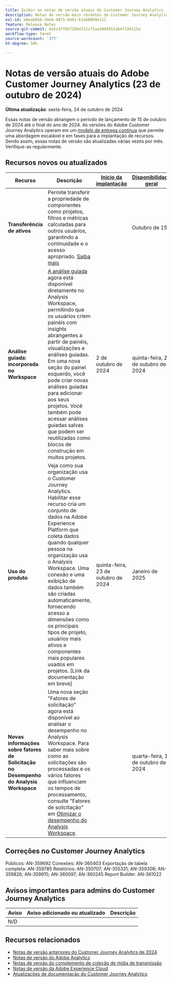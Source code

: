 ```yaml
---
title: Exibir as notas de versão atuais do Customer Journey Analytics
description: Notas de versão mais recentes do Customer Journey Analytics
exl-id: e8eab856-34e0-4875-b441-b1e680b9e111
feature: Release Notes
source-git-commit: da5c47f6572664f22cf2aa30d4551ab47326115a
workflow-type: tm+mt
source-wordcount: '377'
ht-degree: 50%

---
```


# Notas de versão atuais do Adobe Customer Journey Analytics (23 de outubro de 2024)

**Última atualização**: sexta-feira, 24 de outubro de 2024

Essas notas de versão abrangem o período de lançamento de 15 de outubro de 2024 até o final do ano de 2024. As versões do Adobe Customer Journey Analytics operam em um [modelo de entrega contínua](releases.md) que permite uma abordagem escalável e em fases para a implantação de recursos. Sendo assim, essas notas de versão são atualizadas várias vezes por mês. Verifique-as regularmente.

## Recursos novos ou atualizados

| Recurso | Descrição | [Início da implantação](releases.md) | [Disponibilidade geral](releases.md) |
| ----------- | ---------- | ------- | ---- |
| **Transferência de ativos** | Permite transferir a propriedade de componentes como projetos, filtros e métricas calculadas para outros usuários, garantindo a continuidade e o acesso apropriado. [Saiba mais](/help/tools/asset-transfer/transfer-assets.md) |  | Outubro de 15 |
| **Análise guiada: incorporada no Workspace** | [A análise guiada](https://experienceleague.adobe.com/pt-br/docs/analytics-platform/using/guided-analysis/overview) agora está disponível diretamente no Analysis Workspace, permitindo que os usuários criem painéis com insights abrangentes a partir de painéis, visualizações e análises guiadas. Em uma nova seção do painel esquerdo, você pode criar novas análises guiadas para adicionar aos seus projetos. Você também pode acessar análises guiadas salvas que podem ser reutilizadas como blocos de construção em muitos projetos. | 2 de outubro de 2024 | quinta-feira, 23 de outubro de 2024 |
| **Uso do produto** | Veja como sua organização usa o Customer Journey Analytics. Habilitar esse recurso cria um conjunto de dados na Adobe Experience Platform que coleta dados quando qualquer pessoa na organização usa o Analysis Workspace. Uma conexão e uma exibição de dados também são criadas automaticamente, fornecendo acesso a dimensões como os principais tipos de projeto, usuários mais ativos e componentes mais populares usados em projetos. [Link da documentação em breve] | quinta-feira, 23 de outubro de 2024 | Janeiro de 2025 |
| **Novas informações sobre fatores de Solicitação no Desempenho do Analysis Workspace** | Uma nova seção &quot;Fatores de solicitação&quot; agora está disponível ao analisar o desempenho no Analysis Workspace. Para saber mais sobre como as solicitações são processadas e os vários fatores que influenciam os tempos de processamento, consulte &quot;Fatores de solicitação&quot; em [Otimizar o desempenho do Analysis Workspace](https://experienceleague.adobe.com/en/docs/analytics-platform/using/technotes/optimizing-performance#request-factors). |  | quarta-feira, 1 de outubro de 2024 |


## Correções no Customer Journey Analytics

Públicos: AN-359692
Conexões: AN-360403
Exportação de tabela completa: AN-359785
Relatórios: AN-350707; AN-355331; AN-359308; AN-359826; AN-359915; AN-360097; AN-360245
Report Builder: AN-361022

## Avisos importantes para admins do Customer Journey Analytics

| Aviso | Aviso adicionado ou atualizado | Descrição |
| --- | --- | --- |
| N/D | | |


## Recursos relacionados

* [Notas de versão anteriores do Customer Journey Analytics de 2024](/help/release-notes/2024.md)
* [Notas de versão do Adobe Analytics](https://experienceleague.adobe.com/docs/analytics/release-notes/latest.html?lang=pt-BR)
* [Notas de versão do complemento de coleção de mídia de transmissão](https://experienceleague.adobe.com/docs/media-analytics/using/additional-resources/release-notes.html?lang=pt-BR)
* [Notas de versão da Adobe Experience Cloud](https://experienceleague.adobe.com/docs/release-notes/experience-cloud/current.html?lang=pt-BR)
* [Atualizações de documentação do Customer Journey Analytics](/help/release-notes/doc-changes.md)
